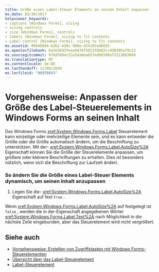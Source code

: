 ```yaml
---
title: Größe eines Label-Steuer Elements an seinen Inhalt anpassen
ms.date: 03/30/2017
helpviewer_keywords:
- captions [Windows Forms], sizing
- sizing controls
- size [Windows Forms], controls
- labels [Windows Forms], sizing to fit contents
- Label control [Windows Forms], sizing to fit contents
ms.assetid: 99648964-63b2-438c-980e-d24103ad602b
ms.openlocfilehash: 6a563693feaa5074f5d13f0b82cc4d0305a79c23
ms.sourcegitcommit: 9f6df084c53a3da0ea657ed0d708a72213683084
ms.translationtype: MT
ms.contentlocale: de-DE
ms.lasthandoff: 12/09/2020
ms.locfileid: "96976643"
---
```

# <a name="how-to-size-a-windows-forms-label-control-to-fit-its-contents"></a>Vorgehensweise: Anpassen der Größe des Label-Steuerelements in Windows Forms an seinen Inhalt
Das Windows Forms <xref:System.Windows.Forms.Label> Steuerelement kann einzeilige oder mehrzeilige Elemente sein, und es kann entweder die Größe oder die Größe automatisch ändern, um die Beschriftung zu unterstützen. Mit der- <xref:System.Windows.Forms.Label.AutoSize%2A> Eigenschaft können Sie die Größe der Steuerelemente anpassen, um größere oder kleinere Beschriftungen zu erhalten. Dies ist besonders nützlich, wenn sich die Beschriftung zur Laufzeit ändert.  
  
### <a name="to-make-a-label-control-resize-dynamically-to-fit-its-contents"></a>So ändern Sie die Größe eines Label-Steuer Elements dynamisch, um seinen Inhalt anzupassen  
  
1. Legen Sie die- <xref:System.Windows.Forms.Label.AutoSize%2A> Eigenschaft auf fest `true` .  
  
 Wenn <xref:System.Windows.Forms.Label.AutoSize%2A> auf festgelegt ist `false` , werden die in der-Eigenschaft angegebenen Wörter <xref:System.Windows.Forms.Label.Text%2A> nach Möglichkeit in die nächste Zeile eingebunden, aber das Steuerelement wird nicht vergrößert.  
  
## <a name="see-also"></a>Siehe auch

- [Vorgehensweise: Erstellen von Zugriffstasten mit Windows Forms-Steuerelementen](how-to-create-access-keys-with-windows-forms-label-controls.md)
- [Übersicht über das Label-Steuerelement](label-control-overview-windows-forms.md)
- [Label-Steuerelement](label-control-windows-forms.md)

